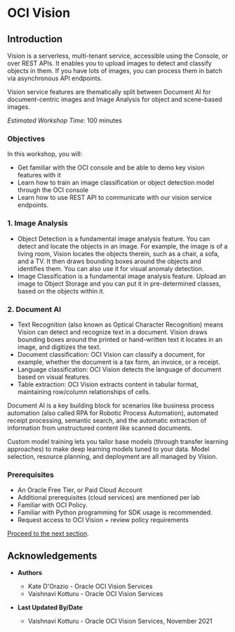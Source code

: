# OCI Vision

## Introduction

Vision is a serverless, multi-tenant service, accessible using the Console, or over REST APIs. It enables you to upload images to detect and classify objects in them. If you have lots of images, you can process them in batch via asynchronous API endpoints.

Vision service features are thematically split between Document AI for document-centric images and Image Analysis
for object and scene-based images.

*Estimated Workshop Time*: 100 minutes

### Objectives

In this workshop, you will:

* Get familiar with the OCI console and be able to demo key vision features with it
* Learn how to train an image classification or object detection model through the OCI console
* Learn how to use REST API to communicate with our vision service endpoints.

### 1. Image Analysis

* Object Detection is a fundamental image analysis feature. You can detect and locate the objects in an image. For example, the image is of a living room, Vision locates the objects therein, such as a chair, a sofa, and a TV. It then draws bounding boxes around the objects and identifies them. You can also use it for visual anomaly detection.
* Image Classification is a fundamental image analysis feature. Upload an image to Object Storage and you can put it in pre-determined classes, based on the objects within it.

### 2. Document AI

* Text Recognition (also known as Optical Character Recognition) means Vision can detect and recognize text in a document. Vision draws bounding boxes around the printed or hand-written text it locates in an image, and digitizes the text.
* Document classification: OCI Vision can classify a document, for example, whether the document is a tax form, an invoice, or a receipt.
* Language classification: OCI Vision detects the language of document based on visual features.
* Table extraction: OCI Vision extracts content in tabular format, maintaining row/column relationships of cells.

Document AI is a key building block for scenarios like business process automation (also called RPA for Robotic Process Automation), automated receipt processing, semantic search, and the automatic extraction of information from unstructured content like scanned documents.

Custom model training lets you tailor base models (through transfer learning approaches) to make deep learning models tuned to your data. Model selection, resource planning, and deployment are all managed by Vision.

### Prerequisites
* An Oracle Free Tier, or Paid Cloud Account
* Additional prerequisites (cloud services) are mentioned per lab
* Familiar with OCI Policy.
* Familiar with Python programming for SDK usage is recommended.
* Request access to OCI Vision + review policy requirements


[Proceed to the next section](#next).

## Acknowledgements
* **Authors**
    * Kate D'Orazio - Oracle OCI Vision Services
    * Vaishnavi Kotturu - Oracle OCI Vision Services

* **Last Updated By/Date**
    * Vaishnavi Kotturu - Oracle OCI Vision Services, November 2021

